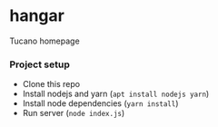 # hangar
Tucano homepage

### Project setup

* Clone this repo
* Install nodejs and yarn (`apt install nodejs yarn`)
* Install node dependencies (`yarn install`)
* Run server (`node index.js`)
